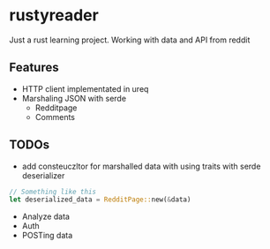 # rustyreader

Just a rust learning project.  Working with data and API from reddit


## Features
- HTTP client implementated in ureq 
- Marshaling JSON with serde
    - Redditpage
    - Comments


## TODOs
- add consteuczltor for marshalled data with using traits  with serde deserializer
```rust
// Something like this
let deserialized_data = RedditPage::new(&data)
```
- Analyze data
- Auth
- POSTing data




